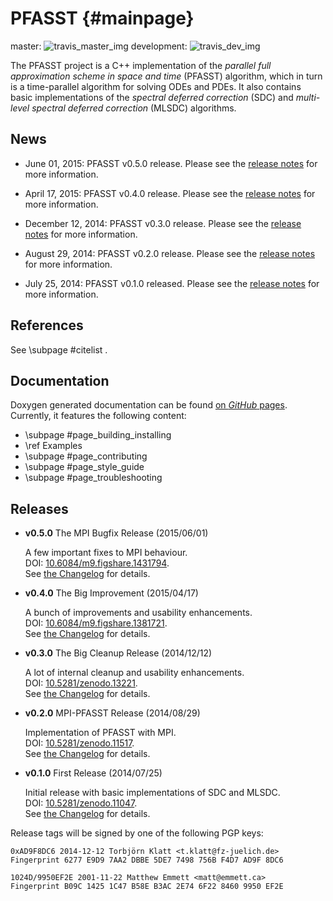 PFASST                                                                                   {#mainpage}
======

master: ![travis_master_img][]
development: ![travis_dev_img][]

The PFASST project is a C++ implementation of the *parallel full approximation scheme in space and
time* (PFASST) algorithm, which in turn is a time-parallel algorithm for solving ODEs and PDEs.  It
also contains basic implementations of the *spectral deferred correction* (SDC) and *multi-level
spectral deferred correction* (MLSDC) algorithms.

[travis_master_img]: https://travis-ci.org/Parallel-in-Time/PFASST.svg?branch=master
[travis_dev_img]: https://travis-ci.org/Parallel-in-Time/PFASST.svg?branch=development


News
----

* June 01, 2015: PFASST v0.5.0 release. Please see the [release notes](#releases) for more
  information.

* April 17, 2015: PFASST v0.4.0 release. Please see the [release notes](#releases) for more
  information.

* December 12, 2014: PFASST v0.3.0 release. Please see the [release notes](#releases) for more
  information.

* August 29, 2014: PFASST v0.2.0 release. Please see the [release notes](#releases) for more
  information.

* July 25, 2014: PFASST v0.1.0 released. Please see the [release notes](#releases) for more
  information.


References
----------

See \subpage #citelist .


Documentation
-------------

Doxygen generated documentation can be found [on _GitHub_ pages][documentation].
Currently, it features the following content:

* \subpage #page_building_installing
* \ref Examples
* \subpage #page_contributing
* \subpage #page_style_guide
* \subpage #page_troubleshooting

[documentation]: https://parallel-in-time.github.io/pfasst


Releases
--------

* **v0.5.0** The MPI Bugfix Release (2015/06/01)

  A few important fixes to MPI behaviour.  
  DOI: [10.6084/m9.figshare.1431794][DOI_v050].  
  See [the Changelog](#page_changelog) for details.

* **v0.4.0** The Big Improvement (2015/04/17)

  A bunch of improvements and usability enhancements.  
  DOI: [10.6084/m9.figshare.1381721][DOI_v040].  
  See [the Changelog](#page_changelog) for details.

* **v0.3.0** The Big Cleanup Release (2014/12/12)

  A lot of internal cleanup and usability enhancements.  
  DOI: [10.5281/zenodo.13221][DOI_v030].  
  See [the Changelog](#page_changelog) for details.

* **v0.2.0** MPI-PFASST Release (2014/08/29)

  Implementation of PFASST with MPI.  
  DOI: [10.5281/zenodo.11517][DOI_v020].  
  See [the Changelog](#page_changelog) for details.

* **v0.1.0** First Release (2014/07/25)

  Initial release with basic implementations of SDC and MLSDC.  
  DOI: [10.5281/zenodo.11047][DOI_v010].  
  See [the Changelog](#page_changelog) for details.

[DOI_v010]: http://dx.doi.org/10.5281/zenodo.11047
[DOI_v020]: http://dx.doi.org/10.5281/zenodo.11517
[DOI_v030]: http://dx.doi.org/10.5281/zenodo.13221
[DOI_v040]: http://dx.doi.org/10.6084/m9.figshare.1381721
[DOI_v050]: http://dx.doi.org/10.6084/m9.figshare.1431794

Release tags will be signed by one of the following PGP keys:

    0xAD9F8DC6 2014-12-12 Torbjörn Klatt <t.klatt@fz-juelich.de>
    Fingerprint 6277 E9D9 7AA2 DBBE 5DE7 7498 756B F4D7 AD9F 8DC6

    1024D/9950EF2E 2001-11-22 Matthew Emmett <matt@emmett.ca>
    Fingerprint B09C 1425 1C47 B58E B3AC 2E74 6F22 8460 9950 EF2E

